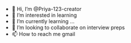 - 👋 Hi, I’m @Priya-123-creator
- 👀 I’m interested in learning
- 🌱 I’m currently learning ...
- 💞️ I’m looking to collaborate on interview preps
- 📫 How to reach me gmail

<!---
Priya-123-creator/Priya-123-creator is a ✨ special ✨ repository because its `README.md` (this file) appears on your GitHub profile.
You can click the Preview link to take a look at your changes.
--->
